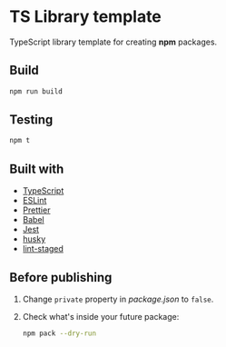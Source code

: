 # TS Library template

TypeScript library template for creating **npm** packages.

## Build

```sh
npm run build
```

## Testing

```sh
npm t
```

## Built with

- [TypeScript](https://www.typescriptlang.org/)
- [ESLint](https://eslint.org/)
- [Prettier](https://prettier.io/)
- [Babel](https://babeljs.io/)
- [Jest](https://jestjs.io/)
- [husky](https://github.com/typicode/husky)
- [lint-staged](https://github.com/okonet/lint-staged)

## Before publishing

1. Change `private` property in _package.json_ to `false`.
2. Check what's inside your future package:

   ```sh
   npm pack --dry-run
   ```
